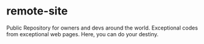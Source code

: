 # remote-site

Public Repository for owners and devs around the world.
Exceptional codes from exceptional web pages. Here, you can do your destiny.
